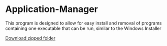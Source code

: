 # Application-Manager
This program is designed to allow for easy install and removal of programs containing one executable that can be run, similar to the Windows Installer

[Download zipped folder](https://github.com/CiaranGruber/General-Bin-Repo/raw/master/Application%20Manager/Application%20Manager%20Forms.zip)
